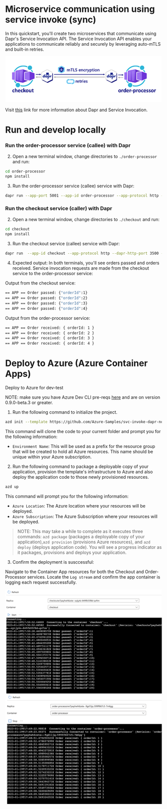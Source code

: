 <!-- 
---
page_type: sample
languages:
- azdeveloper
- nodejs
- javascript
- bicep
products:
- azure
- azure-container-apps
urlFragment: svc-invoke-dapr-nodejs
name: Microservice communication using Dapr's Service Invocation API (Node.js)
description: Create two microservices with Node.js that communicate using Dapr's Service Invocation API. The Service Invocation API enables your applications to communicate reliably and securely by leveraging auto-mTLS and built-in retries
---
-->
<!-- YAML front-matter schema: https://review.learn.microsoft.com/en-us/help/contribute/samples/process/onboarding?branch=main#supported-metadata-fields-for-readmemd -->

# Microservice communication using service invoke (sync)

In this quickstart, you'll create two microservices that communicate using Dapr's Service Invocation API. The Service Invocation API enables your applications to communicate reliably and securely by leveraging auto-mTLS and built-in retries.

![](images/service-invocation-quickstart.png)

Visit [this](https://docs.dapr.io/developing-applications/building-blocks/service-invocation/) link for more information about Dapr and Service Invocation.

# Run and develop locally

### Run the order-processor service (callee) with Dapr

2. Open a new terminal window, change directories to `./order-processor` and run: 

```bash
cd order-processor
npm install
```

3. Run the order-processor service (callee) service with Dapr: 

```bash
dapr run --app-port 5001 --app-id order-processor --app-protocol http --dapr-http-port 3501 -- npm start
```

### Run the checkout service (caller) with Dapr

2. Open a new terminal window, change directories to `./checkout` and run: 

```bash
cd checkout
npm install
```

3. Run the checkout service (callee) service with Dapr: 

```bash
dapr run  --app-id checkout --app-protocol http --dapr-http-port 3500 -- npm start
```

4. Expected output:
In both terminals, you'll see orders passed and orders received. Service invocation requests are made from the checkout service to the order-processor service: 

Output from the checkout service:
```bash
== APP == Order passed: {"orderId":1}
== APP == Order passed: {"orderId":2}
== APP == Order passed: {"orderId":3}
== APP == Order passed: {"orderId":4}
```

Output from the order-processor service:
```bash
== APP == Order received: { orderId: 1 }
== APP == Order received: { orderId: 2 }
== APP == Order received: { orderId: 3 }
== APP == Order received: { orderId: 4 }
```

# Deploy to Azure (Azure Container Apps)
Deploy to Azure for dev-test

NOTE: make sure you have Azure Dev CLI pre-reqs [here](https://learn.microsoft.com/en-us/azure/developer/azure-developer-cli/install-azd?tabs=winget-windows%2Cbrew-mac%2Cscript-linux&pivots=os-windows) and are on version 0.9.0-beta.3 or greater.

1. Run the following command to initialize the project. 

```bash
azd init --template https://github.com/Azure-Samples/svc-invoke-dapr-nodejs
``` 

This command will clone the code to your current folder and prompt you for the following information:

- `Environment Name`: This will be used as a prefix for the resource group that will be created to hold all Azure resources. This name should be unique within your Azure subscription.

2. Run the following command to package a deployable copy of your application, provision the template's infrastructure to Azure and also deploy the application code to those newly provisioned resources.

```bash
azd up
```

This command will prompt you for the following information:
- `Azure Location`: The Azure location where your resources will be deployed.
- `Azure Subscription`: The Azure Subscription where your resources will be deployed.

> NOTE: This may take a while to complete as it executes three commands: `azd package` (packages a deployable copy of your application),`azd provision` (provisions Azure resources), and `azd deploy` (deploys application code). You will see a progress indicator as it packages, provisions and deploys your application.

3. Confirm the deployment is susccessful:

Navigate to the Container App resources for both the Checkout and Order-Processor services. Locate the `Log stream` and confirm the app container is logging each request successfully. 

![](images/log_stream_checkout.png)
![](images/log_stream_orders.png)

